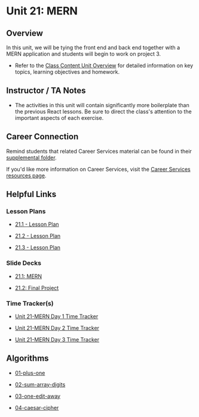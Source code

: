 # Unit 21: MERN

## Overview

In this unit, we will be tying the front end and back end together with a MERN application and students will begin to work on project 3.

  * Refer to the [Class Content Unit Overview](../../../01-Class-Content/21-MERN/README.md) for detailed information on key topics, learning objectives and homework.

## Instructor / TA Notes

* The activities in this unit will contain significantly more boilerplate than the previous React lessons. Be sure to direct the class's attention to the important aspects of each exercise.

## Career Connection
Remind students that related Career Services material can be found in their [supplemental folder](../../../01-Class-Content/21-MERN/04-Important/CAREER-CONNECTION.md).

If you'd like more information on Career Services, visit the [Career Services resources page](http://bit.ly/CodingCS).

## Helpful Links

### Lesson Plans

  * [21.1 - Lesson Plan](01-Day_MERN/21.1-LESSON-PLAN.md)

  * [21.2 - Lesson Plan](02-Day_Intro-Project-3/21.2-LESSON-PLAN.md)

  * [21.3 - Lesson Plan](03-Day_React-Project-3/21.3-LESSON-PLAN.md)

### Slide Decks

  * [21.1: MERN](https://docs.google.com/presentation/d/1pTDZ37jFNFVHDa6v9qxRHr_CtKVWj0WOJ2O5p_ZlDEY/edit?usp=sharing)

  * [21.2: Final Project](https://docs.google.com/presentation/d/1ulUf1lCaj4sH1K7ym8sZL1IOuvHDeiwbe_NAOBqhwE8/edit?usp=sharing)

### Time Tracker(s)

  * [Unit 21-MERN Day 1 Time Tracker](https://docs.google.com/spreadsheets/d/1Qm57-Qog5yLsRSi7_9u-DhN3dkbNZiqQDv9f7ga9KcE/edit?usp=sharing)

  * [Unit 21-MERN Day 2 Time Tracker](https://docs.google.com/spreadsheets/d/1nMYaCRVlwwzrXGESZLnLo5gI9ZmjGF8BUMpLcUeSCC0/edit?usp=sharing)

  * [Unit 21-MERN Day 3 Time Tracker](https://docs.google.com/spreadsheets/d/1Mbc793dllqCJxl6_lrtIEG0YckCePxwHr-Z3H7n7T7Y/edit?usp=sharing)

## Algorithms

  * [01-plus-one](../../../01-Class-Content/21-MERN/03-Algorithms/01-plus-one)

  * [02-sum-array-digits](../../../01-Class-Content/21-MERN/03-Algorithms/02-sum-array-digits)

  * [03-one-edit-away](../../../01-Class-Content/21-MERN/03-Algorithms/03-one-edit-away)

  * [04-caesar-cipher](../../../01-Class-Content/21-MERN/03-Algorithms/04-caesar-cipher)
